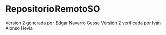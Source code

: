 # RepositorioRemotoSO
Version 2 generada por Edgar Navarro Gesse
Versión 2 verificada por Iván Alonso Hevia